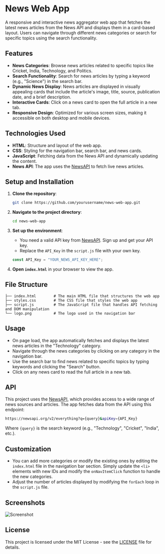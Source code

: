 
# News Web App

A responsive and interactive news aggregator web app that fetches the latest news articles from the News API and displays them in a card-based layout. Users can navigate through different news categories or search for specific topics using the search functionality.

## Features

- **News Categories**: Browse news articles related to specific topics like Cricket, India, Technology, and Politics.
- **Search Functionality**: Search for news articles by typing a keyword (e.g., "Science") in the search bar.
- **Dynamic News Display**: News articles are displayed in visually appealing cards that include the article's image, title, source, publication date, and a brief description.
- **Interactive Cards**: Click on a news card to open the full article in a new tab.
- **Responsive Design**: Optimized for various screen sizes, making it accessible on both desktop and mobile devices.

## Technologies Used

- **HTML**: Structure and layout of the web app.
- **CSS**: Styling for the navigation bar, search bar, and news cards.
- **JavaScript**: Fetching data from the News API and dynamically updating the content.
- **News API**: The app uses the [NewsAPI](https://newsapi.org/) to fetch live news articles.

## Setup and Installation

1. **Clone the repository**:

   ```bash
   git clone https://github.com/yourusername/news-web-app.git
   ```

2. **Navigate to the project directory**:

   ```bash
   cd news-web-app
   ```

3. **Set up the environment**:
   - You need a valid API key from [NewsAPI](https://newsapi.org/). Sign up and get your API key.
   - Replace the `API_Key` in the `script.js` file with your own key.

   ```javascript
   const API_Key = "YOUR_NEWS_API_KEY_HERE";
   ```

4. **Open `index.html`** in your browser to view the app.

## File Structure

```plaintext
├── index.html        # The main HTML file that structures the web app
├── styles.css        # The CSS file that styles the web app
├── script.js         # The JavaScript file that handles API fetching and DOM manipulation
└── logo.png          # The logo used in the navigation bar
```

## Usage

- On page load, the app automatically fetches and displays the latest news articles in the "Technology" category.
- Navigate through the news categories by clicking on any category in the navigation bar.
- Use the search bar to find news related to specific topics by typing keywords and clicking the "Search" button.
- Click on any news card to read the full article in a new tab.

## API

This project uses the [NewsAPI](https://newsapi.org/), which provides access to a wide range of news sources and articles. The app fetches data from the API using this endpoint:

```bash
https://newsapi.org/v2/everything?q={query}&apiKey={API_Key}
```

Where `{query}` is the search keyword (e.g., "Technology", "Cricket", "India", etc.).

## Customization

- You can add more categories or modify the existing ones by editing the `index.html` file in the navigation bar section. Simply update the `<li>` elements with new IDs and modify the `onNavItemClick` function to handle the new categories.
- Adjust the number of articles displayed by modifying the `forEach` loop in the `script.js` file.

## Screenshots

![Screenshot](logo.png)

## License

This project is licensed under the MIT License - see the [LICENSE](LICENSE) file for details.

